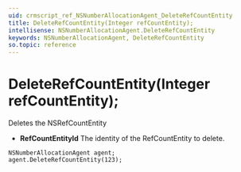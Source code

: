 ```yaml
---
uid: crmscript_ref_NSNumberAllocationAgent_DeleteRefCountEntity
title: DeleteRefCountEntity(Integer refCountEntity);
intellisense: NSNumberAllocationAgent.DeleteRefCountEntity
keywords: NSNumberAllocationAgent, DeleteRefCountEntity
so.topic: reference
---
```


# DeleteRefCountEntity(Integer refCountEntity);

Deletes the NSRefCountEntity
  
* **RefCountEntityId** The identity of the RefCountEntity to delete.

```crmscript
NSNumberAllocationAgent agent;
agent.DeleteRefCountEntity(123);
```

